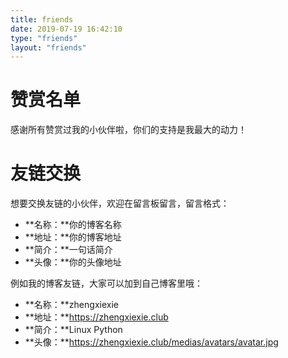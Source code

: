 ```yaml
---
title: friends
date: 2019-07-19 16:42:10
type: "friends"
layout: "friends"
---
```


# 赞赏名单
感谢所有赞赏过我的小伙伴啦，你们的支持是我最大的动力！

# 友链交换
想要交换友链的小伙伴，欢迎在留言板留言，留言格式：
* **名称：**你的博客名称
* **地址：**你的博客地址
* **简介：**一句话简介
* **头像：**你的头像地址

例如我的博客友链，大家可以加到自己博客里哦：
* **名称：**zhengxiexie
* **地址：**https://zhengxiexie.club
* **简介：**Linux Python
* **头像：**https://zhengxiexie.club/medias/avatars/avatar.jpg